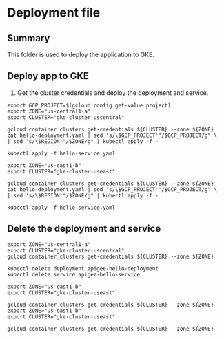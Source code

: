 # Deployment file

## Summary
This folder is used to deploy the application to GKE.

## Deploy app to GKE
1. Get the cluster credentials and deploy the deployment and service.
```
export GCP_PROJECT=$(gcloud config get-value project)
export ZONE="us-central1-a"
export CLUSTER="gke-cluster-uscentral"

gcloud container clusters get-credentials ${CLUSTER} --zone ${ZONE}
cat hello-deployment.yaml | sed 's/\$GCP_PROJECT'"/$GCP_PROJECT/g" \
| sed 's/\$REGION'"/$ZONE/g" | kubectl apply -f -

kubectl apply -f hello-service.yaml

export ZONE="us-east1-b"
export CLUSTER="gke-cluster-useast"

gcloud container clusters get-credentials ${CLUSTER} --zone ${ZONE}
cat hello-deployment.yaml | sed 's/\$GCP_PROJECT'"/$GCP_PROJECT/g" \
| sed 's/\$REGION'"/$ZONE/g" | kubectl apply -f -

kubectl apply -f hello-service.yaml
```

## Delete the deployment and service
```
export ZONE="us-central1-a"
export CLUSTER="gke-cluster-uscentral"
gcloud container clusters get-credentials ${CLUSTER} --zone ${ZONE}

kubectl delete deployment apigee-hello-deployment
kubectl delete service apigee-hello-service

export ZONE="us-east1-b"
export CLUSTER="gke-cluster-useast"

gcloud container clusters get-credentials ${CLUSTER} --zone ${ZONE}
export ZONE="us-east1-b"
export CLUSTER="gke-cluster-useast"

gcloud container clusters get-credentials ${CLUSTER} --zone ${ZONE}

```
